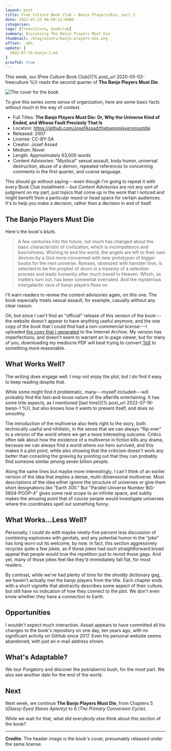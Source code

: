 ```yaml
---
layout: post
title: Free Culture Book Club — Banjo Players/Die, part 2
date: 2022-07-23 06:59:12-0400
categories:
tags: [freeculture, bookclub]
summary: Discussing The Banjo Players Must Die
thumbnail: /blog/assets/banjo-players-die.png
offset: -16%
update: [
  2022-07-16-banjo-1.md
]
proofed: true
---
```


This week, our [Free Culture Book Club]({% post_url 2020-05-02-freeculture %}) reads the second quarter of **The Banjo Players Must Die**.

![The cover for the book](/blog/assets/banjo-players-die.png "Beam up as many puns as we can, I guess...")

To give this series some sense of organization, here are some basic facts without much in the way of context.

 * Full Titles:  **The Banjo Players Must Die:  Or, Why the Universe Kind of Ended, and Whose Fault Precisely That Is**
 * Location:  <https://github.com/JosefAssad/thebanjoplayersmustdie>
 * Released:  2007
 * License:  CC-BY-SA
 * Creator:  Josef Assad
 * Medium:  Novel
 * Length:  Approximately 63,000 words
 * Content Advisories:  "Mystical" sexual assault, body humor, universal destruction, abuse of a demon, repeated references to concerning comments in the first quarter, and coarse language.

This should go without saying---even though I'm going to repeat it with every Book Club installment---but *Content Advisories* are not any sort of judgment on my part, just topics that come up in the work that I noticed and might benefit from a particular mood or head space for certain audiences.  It's to help you make a decision, rather than a decision in and of itself.

## The Banjo Players Must Die

Here's the book's blurb.

 > A few centuries into the future, not much has changed about the basic characteristic of civilization, which is incompetence and boorishness. Wishing to end the world, the angels are left to their own devices by a God more concerned with new prototypes of bigger boobs for the next universe. Ramses, obsessed with hamster love, is selected to be the prophet of doom in a travesty of a selection process and leads humanity after much travail to Heaven. Which, as matters turn out, has been somewhat overrated. And the mysterious intergalactic race of banjo players flees on.

I'll warn readers to review the content advisories again, on this one.  The book especially treats sexual assault, for example, casually without any clear reason.

Oh, but since I can't find an "official" release of this version of the book---the website doesn't appear to have anything useful anymore, and the one copy of the book that I could find had a non-commercial license---I uploaded [the copy that I generated](https://archive.org/details/thebanjoplayersmustdie_202206) to the Internet Archive.  My version has imperfections, and doesn't seem to warrant an in-page viewer, but for many of you, downloading my mediocre PDF will beat trying to convert [TeX](https://en.wikipedia.org/wiki/TeX) to something more reasonable.

## What Works Well?

The writing does engage well.  I may not enjoy the plot, but I do find it easy to keep reading despite that.

While some might find it problematic, many---myself included---will probably find the fast-and-loose nature of the afterlife entertaining.  It has some trite aspects, as I mentioned [last time]({% post_url 2022-07-16-banjo-1 %}), but also knows how it wants to present itself, and does so smoothly.

The introduction of the multiverse also feels right to the story, both technically useful and nihilistic, in the sense that we can always "flip over" to a version of the world where we get a more interesting outcome.  Critics often talk about how the existence of a multiverse in fiction kills any drama, because we can always find a world where our hero survived, and this makes it a plot point, while also showing that the criticism doesn't work any better than consoling the grieving by pointing out that they can probably find someone similar among seven billion people.

Along the same lines but maybe more interestingly, I can't think of an earlier version of the idea that implies a dense, multi-dimensional multiverse.  Most descriptions of the idea either ignore the structure of universes or give them short designations like "Earth 300."  But "Parallel Universe Number BiG-5604-POOP-4" gives some real scope to an infinite space, and subtly makes the amusing point that of *course* people would investigate universes where the coordinates spell out something funny.

## What Works...Less Well?

Personally, I could do with maybe ninety-five percent less discussion of combining explosives with genitals, and any potential humor in the "joke" has long worn out its welcome, by now.  In fact, this section aggressively recycles quite a few jokes, as if those jokes had such straightforward broad appeal that people would love the repetition just to revisit those gags.  And yet, many of those jokes feel like they'd immediately fall flat, for most readers.

By contrast, while we've had plenty of time for the shoddy dictionary gag, we haven't actually met the banjo players from the title.  Each chapter ends with a short vignette that abstractly describes some aspect of their culture, but still have no indication of how they connect to the plot.  We don't even know whether they have a connection to Earth.

## Opportunities

I wouldn't expect much interaction.  Assad appears to have committed all his changes to the book's repository on one day, ten years ago, with no significant activity on GitHub since 2017.  Even his personal website seems abandoned, with just an e-mail address shown.

## What's Adaptable?

We tour Purgatory and discover the putriaberrio bush, for the most part.  We also see another date for the end of the world.

## Next

Next week, we continue **The Banjo Players Must Die**, from Chapters 5 (*Glassy-Eyed Stares Aplenty*) to 6 (*The Primary Conversion Cycle*).

While we wait for that, what did everybody else think about this section of the book?

* * *

**Credits**:  The header image is the book's cover, presumably released under the same license.

